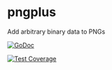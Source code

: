 pngplus
=======

Add arbitrary binary data to PNGs

[![GoDoc](https://godoc.org/github.com/mccoyst/pngplus?status.svg)](https://godoc.org/github.com/mccoyst/pngplus)

[![Test Coverage](https://img.shields.io/badge/coverage-100.0%25-brightgreen.svg)](https://gocover.io/github.com/mccoyst/pngplus)
